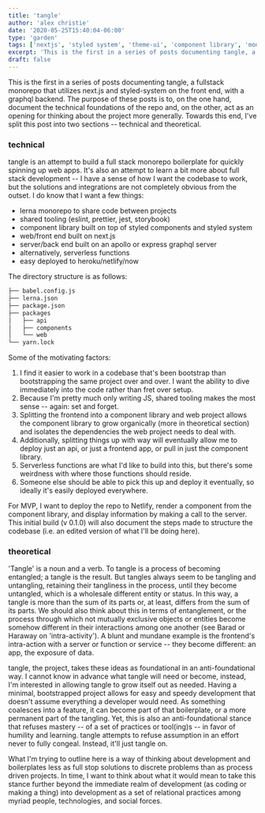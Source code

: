 ```yaml
---
title: 'tangle'
author: 'alex christie'
date: '2020-05-25T15:40:04-06:00'
type: 'garden'
tags: ['nextjs', 'styled system', 'theme-ui', 'component library', 'monorepo', 'full stack']
excerpt: 'This is the first in a series of posts documenting tangle, a fullstack monorepo'
draft: false
---
```


This is the first in a series of posts documenting tangle, a fullstack monorepo that utilizes next.js and styled-system on the front end, with a graphql backend. The purpose of these posts is to, on the one hand, document the technical foundations of the repo and, on the other, act as an opening for thinking about the project more generally. Towards this end, I've split this post into two sections -- technical and theoretical.

### technical

tangle is an attempt to build a full stack monorepo boilerplate for quickly spinning up web apps. It's also an attempt to learn a bit more about full stack development -- I have a sense of how I want the codebase to work, but the solutions and integrations are not completely obvious from the outset. I do know that I want a few things:

- lerna monorepo to share code between projects
- shared tooling (eslint, prettier, jest, storybook)
- component library built on top of styled components and styled system
- web/front end built on next.js
- server/back end built on an apollo or express graphql server
- alternatively, serverless functions
- easy deployed to heroku/netlify/now

The directory structure is as follows:

``` bash
├── babel.config.js
├── lerna.json
├── package.json
├── packages
│   ├── api
│   ├── components
│   └── web
└── yarn.lock
```

Some of the motivating factors:

1. I find it easier to work in a codebase that's been bootstrap than bootstrapping the same project over and over. I want the ability to dive immediately into the code rather than fret over setup.
1. Because I'm pretty much only writing JS, shared tooling makes the most sense -- again: set and forget.
1. Splitting the frontend into a component library and web project allows the component library to grow organically (more in theoretical section) and isolates the dependencies the web project needs to deal with.
1. Additionally, splitting things up with way will eventually allow me to deploy just an api, or just a frontend app, or pull in just the component library.
1. Serverless functions are what I'd like to build into this, but there's some weirdness with where those functions should reside.
1. Someone else should be able to pick this up and deploy it eventually, so ideally it's easily deployed everywhere.

For MVP, I want to deploy the repo to Netlify, render a component from the component library, and display information by making a call to the server. This initial build (v 0.1.0) will also document the steps made to structure the codebase (i.e. an edited version of what I'll be doing here).

### theoretical

'Tangle' is a noun and a verb. To tangle is a process of becoming entangled; a tangle is the result. But tangles always seem to be tangling and untangling, retaining their tangliness in the process, until they become untangled, which is a wholesale different entity or status. In this way, a tangle is more than the sum of its parts or, at least, differs from the sum of its parts. We should also think about this in terms of entanglement, or the process through which not mutually exclusive objects or entities become somehow different in their interactions among one another (see Barad or Haraway on 'intra-activity'). A blunt and mundane example is the frontend's intra-action with a server or function or service -- they become different: an app, the exposure of data.

tangle, the project, takes these ideas as foundational in an anti-foundational way. I cannot know in advance what tangle will need or become, instead, I'm interested in allowing tangle to grow itself out as needed. Having a minimal, bootstrapped project allows for easy and speedy development that doesn't assume everything a developer would need. As something coalesces into a feature, it can become part of that boilerplate, or a more permanent part of the tangling. Yet, this is also an anti-foundational stance that refuses mastery -- of a set of practices or tool(ing)s -- in favor of humility and learning. tangle attempts to refuse assumption in an effort never to fully congeal. Instead, it'll just tangle on.

What I'm trying to outline here is a way of thinking about development and boilerplates less as full stop solutions to discrete problems than as process driven projects. In time, I want to think about what it would mean to take this stance further beyond the immediate realm of development (as coding or making a thing) into development as a set of relational practices among myriad people, technologies, and social forces.
